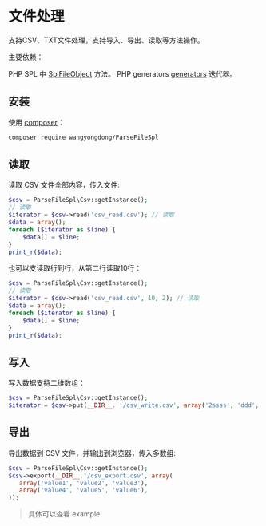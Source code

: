 文件处理
=======

支持CSV、TXT文件处理，支持导入、导出、读取等方法操作。

主要依赖：

PHP SPL 中 [SplFileObject](http://php.net/manual/zh/class.splfileobject.php)  方法。
PHP generators [generators](https://www.php.net/manual/zh/language.generators.overview.php)  迭代器。

## 安装

使用 [composer](https://getcomposer.org/)：

```sh
composer require wangyongdong/ParseFileSpl
```

## 读取

读取 CSV 文件全部内容，传入文件:

```php
$csv = ParseFileSpl\Csv::getInstance();
// 读取
$iterator = $csv->read('csv_read.csv'); // 读取
$data = array();
foreach ($iterator as $line) {
    $data[] = $line;
}
print_r($data);
```

也可以支读取行到行，从第二行读取10行：

```php
$csv = ParseFileSpl\Csv::getInstance();
// 读取
$iterator = $csv->read('csv_read.csv', 10, 2); // 读取
$data = array();
foreach ($iterator as $line) {
    $data[] = $line;
}
print_r($data);
```

## 写入

写入数据支持二维数组：

```php
$csv = ParseFileSpl\Csv::getInstance();
$iterator = $csv->put(__DIR__. '/csv_write.csv', array('2ssss', 'ddd', '33fgfg3'), 'a+');
```

## 导出

导出数据到 CSV 文件，并输出到浏览器，传入多数组:

```php
$csv = ParseFileSpl\Csv::getInstance();
$csv->export(__DIR__.'/csv_export.csv', array(
   array('value1', 'value2', 'value3'),
   array('value4', 'value5', 'value6'),
));
```

> 具体可以查看 example
